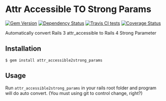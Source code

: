 # Attr Accessible TO Strong Params

[![Gem Version](https://badge.fury.io/rb/attr_accessible2strong_params.svg)](http://badge.fury.io/rb/attr_accessible2strong_params)
[![Dependency Status](https://gemnasium.com/Eric-Guo/attr_accessible2strong_params.svg)](https://gemnasium.com/Eric-Guo/attr_accessible2strong_params)
[![Travis CI tests](https://travis-ci.org/Eric-Guo/attr_accessible2strong_params.png)](https://travis-ci.org/Eric-Guo/attr_accessible2strong_params)
[![Coverage Status](https://coveralls.io/repos/Eric-Guo/attr_accessible2strong_params/badge.png?branch=master)](https://coveralls.io/r/Eric-Guo/attr_accessible2strong_params?branch=master)

Automatically convert Rails 3 attr_accessible to Rails 4 Strong Parameter

## Installation

    $ gem install attr_accessible2strong_params

## Usage

Run `attr_accessible2strong_params` in your rails root folder and program will do auto convert. (You must using git to control change, right?)